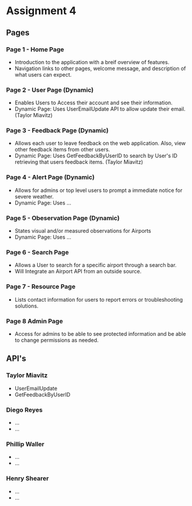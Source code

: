 # **Assignment 4**

## **Pages**

### Page 1 - Home Page
- Introduction to the application with a breif overview of features.
- Navigation links to other pages, welcome message, and description of what users can expect.

### Page 2 - User Page (Dynamic)
-  Enables Users to Access their account and see their information.
-  Dynamic Page: Uses UserEmailUpdate API to allow update their email. (Taylor Miavitz)

### Page 3 - Feedback Page (Dynamic)
-  Allows each user to leave feedback on the web application. Also, view other feedback items from other users.
-  Dynamic Page: Uses GetFeedbackByUserID to search by User's ID retrieving that users feedback items. (Taylor Miavitz)

### Page 4 - Alert Page (Dynamic)
-  Allows for admins or top level users to prompt a immediate notice for severe weather.
-  Dynamic Page: Uses ...

### Page 5 - Obeservation Page (Dynamic)
-  States visual and/or measured observations for Airports
-  Dynamic Page: Uses ...

### Page 6 - Search Page
-  Allows a User to search for a specific airport through a search bar.
-  Will Integrate an Airport API from an outside source.

### Page 7 - Resource Page
-  Lists contact information for users to report errors or troubleshooting solutions.

### Page 8 Admin Page
- Access for admins to be able to see protected information and be able to change permissions as needed.


## API's

### Taylor Miavitz
- UserEmailUpdate
- GetFeedbackByUserID

### Diego Reyes
- ...
- ...

### Phillip Waller
- ...
- ...

### Henry Shearer
- ...
- ...
